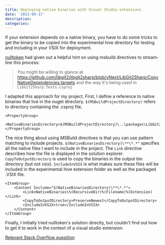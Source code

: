 ```yaml
---
title: Deploying native binaries with Visual Studio extensions
date: '2013-09-17'
description:
categories:
---
```


If your extension depends on a native binary, you have to do some tricks to get the binary to be copied into the experimental hive directory for testing and including in your VSIX for deployment.

[nulltoken](https://github.com/nulltoken) had given out a helpful hint on using msbuild directives to stream-line this process:

> You might be willing to glance at
> https://github.com/libgit2/libgit2sharp/blob/vNext/LibGit2Sharp/CopyNativeDependencies.targets and the way it's being used in `LibGit2Sharp.Tests.csproj`

I adapted this approach for my project. First, I define a reference to native binaries that live in the nuget directory.  `$(MSBuildProjectDirectory)` refers to directory containing the .csproj file.

    <PropertyGroup>
        <NativeBinariesDirectory>$(MSBuildProjectDirectory)\..\packages\LibGit2Sharp.0.13.0.0\NativeBinaries</NativeBinariesDirectory>
    </PropertyGroup>

The nice thing about using MSBuild directives is that you can use pattern matching to include projects.
`$(NativeBinariesDirectory)\**\*.*"` specifies all the native files I want to include in the project.
The `Link` directive describes how the file is displayed in the solution explorer.  `CopyToOutputDirectory` is used to copy the binaries in the output bin directory (but not vsix).  `IncludeInVSIX` is what makes sure these files will be included in the experimental hive extension folder as well as the packaged .VSIX file.

    <ItemGroup>
        <Content Include="$(NativeBinariesDirectory)\**\*.*">
            <Link>NativeBinaries\%(RecursiveDir)%(Filename)%(Extension)</Link>
            <CopyToOutputDirectory>PreserveNewest</CopyToOutputDirectory>
            <IncludeInVSIX>true</IncludeInVSIX>
        </Content>
    </ItemGroup>

Finally, I initially tried nulltoken's solution directly, but couldn't find out how to get it to work in the context of a visual studio extension.


[Relevant Stack Overflow quesition](http://stackoverflow.com/questions/1292351/including-content-files-in-csproj-that-are-outside-the-project-cone)
